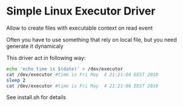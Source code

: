 # Simple Linux Executor Driver


Allow to create files with executable context on read event

Often you have to use something that rely on local file, but you need generate it dynamicaly

This driver act in following way:

```bash
echo 'echo time is $(date)' > /dev/executor
cat /dev/executor #time is Fri May  4 21:21:04 EEST 2018
sleep 2
cat /dev/executor #time is Fri May  4 21:21:06 EEST 2018
```

See install.sh for details
